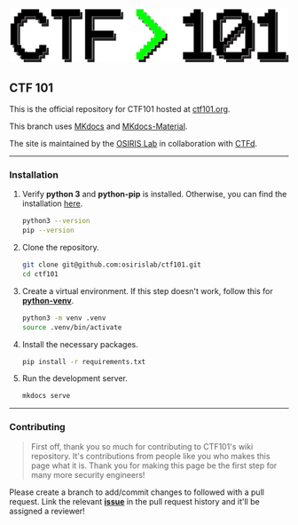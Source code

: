 <img src='docs/images/ctf101_dark.png'>

## CTF 101

This is the official repository for CTF101 hosted at [ctf101.org](https://ctf101.org).

This branch uses [MKdocs](https://www.mkdocs.org/) and [MKdocs-Material](https://squidfunk.github.io/mkdocs-material/).

The site is maintained by the [OSIRIS Lab](https://osiris.cyber.nyu.edu/) in collaboration with [CTFd](https://ctfd.io/).

---
### Installation
1. Verify **python 3** and **python-pip** is installed. Otherwise, you can find the installation [here](https://www.python.org/downloads/).
    ```sh
    python3 --version
    pip --version
    ```

2. Clone the repository.
    ```sh
    git clone git@github.com:osirislab/ctf101.git
    cd ctf101
    ```

3. Create a virtual environment. If this step doesn't work, follow this for [**python-venv**](https://packaging.python.org/en/latest/guides/installing-using-pip-and-virtual-environments/). 
    ```sh
    python3 -m venv .venv
    source .venv/bin/activate
    ```

4. Install the necessary packages.
    ```sh
    pip install -r requirements.txt
    ```

5. Run the development server.
    ```sh
    mkdocs serve
    ```

---
### Contributing

> First off, thank you so much for contributing to CTF101's wiki repository. It's contributions from people like you who makes this page what it is. Thank you for making this page be the first step for many more security engineers!

Please create a branch to add/commit changes to followed with a pull request. Link the relevant [**issue**](https://github.com/osirislab/ctf101/issues) in the pull request history and it'll be assigned a reviewer!